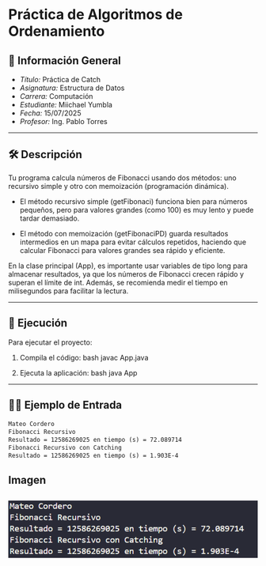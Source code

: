 # Práctica de Algoritmos de Ordenamiento

## 📌 Información General

- *Título:* Práctica de Catch
- *Asignatura:* Estructura de Datos
- *Carrera:* Computación
- *Estudiante:* Miichael Yumbla
- *Fecha:* 15/07/2025
- *Profesor:* Ing. Pablo Torres

---

## 🛠 Descripción

Tu programa calcula números de Fibonacci usando dos métodos: uno recursivo simple y otro con memoización (programación dinámica).

- El método recursivo simple (getFibonaci) funciona bien para números pequeños, pero para valores grandes (como 100) es muy lento y puede tardar demasiado.

- El método con memoización (getFibonaciPD) guarda resultados intermedios en un mapa para evitar cálculos repetidos, haciendo que calcular Fibonacci para valores grandes sea rápido y eficiente.

En la clase principal (App), es importante usar variables de tipo long para almacenar resultados, ya que los números de Fibonacci crecen rápido y superan el límite de int. Además, se recomienda medir el tiempo en milisegundos para facilitar la lectura.

---

## 🚀 Ejecución

Para ejecutar el proyecto:

1. Compila el código:
    bash
    javac App.java
    
2. Ejecuta la aplicación:
    bash
    java App
    

---

## 🧑‍💻 Ejemplo de Entrada

````plaintext
Mateo Cordero
Fibonacci Recursivo
Resultado = 12586269025 en tiempo (s) = 72.089714
Fibonacci Recursivo con Catching
Resultado = 12586269025 en tiempo (s) = 1.903E-4
````
## Imagen 
![alt text](image.png)
---